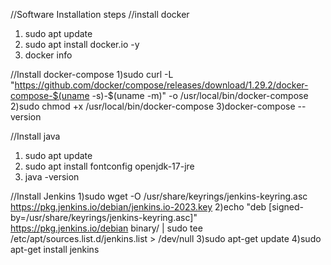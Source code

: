 //Software Installation steps
//install docker
1) sudo apt update
2) sudo apt install docker.io -y
3) docker info

//Install docker-compose 
1)sudo curl -L "https://github.com/docker/compose/releases/download/1.29.2/docker-compose-$(uname -s)-$(uname -m)" -o /usr/local/bin/docker-compose
2)sudo chmod +x /usr/local/bin/docker-compose
3)docker-compose --version

//Install java
1) sudo apt update
2) sudo apt install fontconfig openjdk-17-jre
3) java -version

//Install Jenkins
1)sudo wget -O /usr/share/keyrings/jenkins-keyring.asc \
  https://pkg.jenkins.io/debian/jenkins.io-2023.key
2)echo "deb [signed-by=/usr/share/keyrings/jenkins-keyring.asc]" \
  https://pkg.jenkins.io/debian binary/ | sudo tee \
  /etc/apt/sources.list.d/jenkins.list > /dev/null
3)sudo apt-get update
4)sudo apt-get install jenkins

